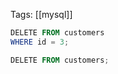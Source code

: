 Tags: [[mysql]]

```powershell
DELETE FROM customers
WHERE id = 3;
```

```powershell
DELETE FROM customers;
```